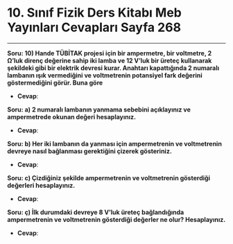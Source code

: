 # 10. Sınıf Fizik Ders Kitabı Meb Yayınları Cevapları Sayfa 268

---

**Soru: 10) Hande TÜBİTAK projesi için bir ampermetre, bir voltmetre, 2 Ω’luk direnç değerine sahip iki lamba ve 12 V’luk bir üreteç kullanarak şekildeki gibi bir elektrik devresi kurar. Anahtarı kapattığında 2 numaralı lambanın ışık vermediğini ve voltmetrenin potansiyel fark değerini göstermediğini görür. Buna göre**

-   **Cevap**:

**Soru: a) 2 numaralı lambanın yanmama sebebini açıklayınız ve ampermetrede okunan değeri hesaplayınız.**

-   **Cevap**:

**Soru: b) Her iki lambanın da yanması için ampermetrenin ve voltmetrenin devreye nasıl bağlanması gerektiğini çizerek gösteriniz.**

-   **Cevap**:

**Soru: c) Çizdiğiniz şekilde ampermetrenin ve voltmetrenin gösterdiği değerleri hesaplayınız.**

-   **Cevap**:

**Soru: ç) İlk durumdaki devreye 8 V’luk üreteç bağlandığında ampermetrenin ve voltmetrenin gösterdiği değerler ne olur? Hesaplayınız.**

-   **Cevap**: